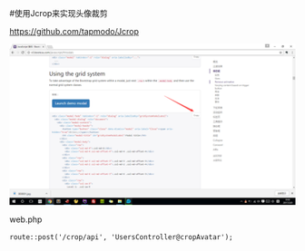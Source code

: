 #使用Jcrop来实现头像裁剪

https://github.com/tapmodo/Jcrop

![](image/screenshot_1488991946724.png)



web.php
```
route::post('/crop/api', 'UsersController@cropAvatar');
```
